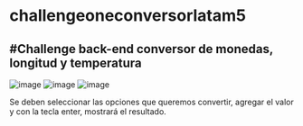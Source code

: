 # challengeoneconversorlatam5
#Challenge back-end conversor de monedas, longitud y temperatura
----------------------

![image](https://github.com/StephanyCS1/challengeoneconversorlatam5/assets/108440139/3afa15e9-8c86-4143-9c45-850eb6b81a4f)
![image](https://github.com/StephanyCS1/challengeoneconversorlatam5/assets/108440139/b8c0fb31-22ad-4812-8c13-65b437532147)
![image](https://github.com/StephanyCS1/challengeoneconversorlatam5/assets/108440139/eddd1549-17fc-40d2-bc5a-c70f5858d17b)

Se deben seleccionar las opciones que queremos convertir, agregar el valor y con la tecla enter, mostrará el resultado.


